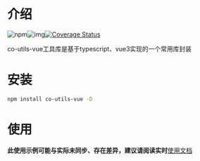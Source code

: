 # 介绍

![npm](https://img.shields.io/npm/v/co-utils-vue)![img](https://img.shields.io/npm/dm/co-utils-vue.svg)[![Coverage Status](https://coveralls.io/repos/github/C1320/co-utils-vue/badge.svg?branch=master)](https://coveralls.io/github/C1320/co-utils-vue?branch=master)

co-utils-vue工具库是基于typescript、vue3实现的一个常用库封装

# 安装

```bash
npm install co-utils-vue -D
```

# 使用

**此使用示例可能与实际未同步、存在差异，建议请阅读实时**[使用文档](https://c-eqian.github.io/co-utils-vue/)
